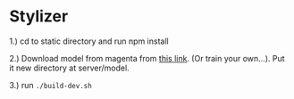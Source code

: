 # Stylizer

1.) cd to static directory and run npm install

2.) Download model from magenta from [this link](http://download.tensorflow.org/models/vgg_16_2016_08_28.tar.gz). (Or train your own...).  Put it new directory at server/model.

3.) run `./build-dev.sh`
